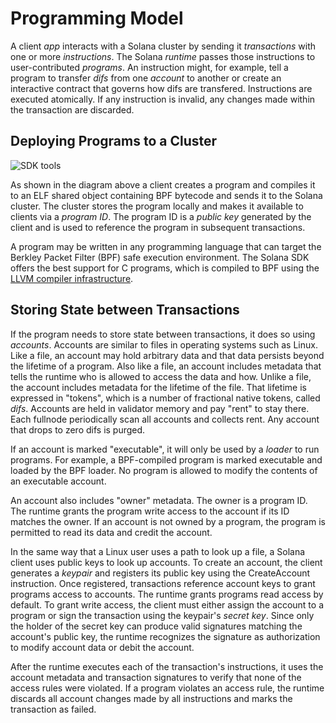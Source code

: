 # Programming Model

A client *app* interacts with a Solana cluster by sending it *transactions*
with one or more *instructions*. The Solana *runtime* passes those instructions
to user-contributed *programs*. An instruction might, for example, tell a
program to transfer *difs* from one *account* to another or create an interactive
contract that governs how difs are transfered. Instructions are executed
atomically. If any instruction is invalid, any changes made within the
transaction are discarded.

## Deploying Programs to a Cluster

<img alt="SDK tools" src="img/sdk-tools.svg" class="center"/>

As shown in the diagram above a client creates a program and compiles it to an
ELF shared object containing BPF bytecode and sends it to the Solana cluster.
The cluster stores the program locally and makes it available to clients via a
*program ID*. The program ID is a *public key* generated by the client and is
used to reference the program in subsequent transactions.

A program may be written in any programming language that can target the
Berkley Packet Filter (BPF) safe execution environment. The Solana SDK offers
the best support for C programs, which is compiled to BPF using the [LLVM
compiler infrastructure](https://llvm.org).

## Storing State between Transactions

If the program needs to store state between transactions, it does so using
*accounts*. Accounts are similar to files in operating systems such as Linux.
Like a file, an account may hold arbitrary data and that data persists beyond
the lifetime of a program. Also like a file, an account includes metadata that
tells the runtime who is allowed to access the data and how. Unlike a file, the
account includes metadata for the lifetime of the file. That lifetime is
expressed in "tokens", which is a number of fractional native tokens, called
*difs*. Accounts are held in validator memory and pay "rent" to stay there.
Each fullnode periodically scan all accounts and collects rent. Any account
that drops to zero difs is purged.

If an account is marked "executable", it will only be used by a *loader* to run
programs. For example, a BPF-compiled program is marked executable and loaded
by the BPF loader. No program is allowed to modify the contents of an
executable account.

An account also includes "owner" metadata. The owner is a program ID. The
runtime grants the program write access to the account if its ID matches the
owner. If an account is not owned by a program, the program is permitted to
read its data and credit the account.

In the same way that a Linux user uses a path to look up a file, a Solana
client uses public keys to look up accounts. To create an account, the client
generates a *keypair* and registers its public key using the CreateAccount
instruction. Once registered, transactions reference account keys to grant
programs access to accounts. The runtime grants programs read access by
default. To grant write access, the client must either assign the account to a
program or sign the transaction using the keypair's *secret key*. Since only
the holder of the secret key can produce valid signatures matching the
account's public key, the runtime recognizes the signature as authorization to
modify account data or debit the account.

After the runtime executes each of the transaction's instructions, it uses the
account metadata and transaction signatures to verify that none of the access
rules were violated. If a program violates an access rule, the runtime discards
all account changes made by all instructions and marks the transaction as
failed.

